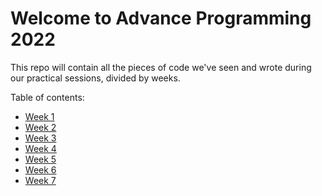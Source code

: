# Welcome to Advance Programming 2022

This repo will contain all the pieces of code we've seen and wrote during our practical sessions, divided by weeks.

Table of contents:

* [Week 1](1/)
* [Week 2](2/)
* [Week 3](3/)
* [Week 4](4/)
* [Week 5](5/)
* [Week 6](6/)
* [Week 7](7/)
